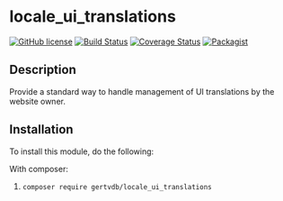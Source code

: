 # locale_ui_translations #

[![GitHub license](https://img.shields.io/badge/license-MIT-blue.svg)](https://github.com/gertvdb/locale_ui_translations/blob/8.x-1.x/LICENSE.md)
[![Build Status](https://travis-ci.org/gertvdb/locale_ui_translations.svg?branch=8.x-1.x)](https://travis-ci.org/gertvdb/locale_ui_translations)
[![Coverage Status](https://coveralls.io/repos/github/gertvdb/locale_ui_translations/badge.svg?branch=8.x-1.x)](https://coveralls.io/github/gertvdb/locale_ui_translations?branch=8.x-1.x)
[![Packagist](https://img.shields.io/packagist/v/gertvdb/locale_ui_translations.svg)](https://packagist.org/packages/gertvdb/locale_ui_translations)

Description
-----------
Provide a standard way to handle management of UI translations by the website owner.

Installation
------------
To install this module, do the following:

With composer:
1. ```composer require gertvdb/locale_ui_translations```
